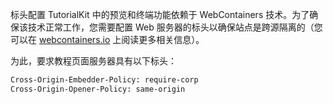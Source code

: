 标头配置
TutorialKit 中的预览和终端功能依赖于 WebContainers 技术。为了确保该技术正常工作，您需要配置 Web 服务器的标头以确保站点是跨源隔离的（您可以在 [webcontainers.io](https://webcontainers.io/guides/configuring-headers) 上阅读更多相关信息）。

为此，要求教程页面服务器具有以下标头：

```bash
Cross-Origin-Embedder-Policy: require-corp
Cross-Origin-Opener-Policy: same-origin
```